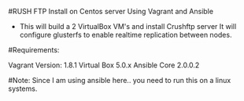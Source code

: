 #RUSH FTP Install on Centos server Using Vagrant and Ansible 

- This will build a 2 VirtualBox VM's and install Crushftp server It will configure glusterfs to enable realtime replication between nodes.

#Requirements: 

Vagrant Version: 1.8.1 Virtual Box 5.0.x Ansible Core 2.0.0.2

#Note: 
Since I am using ansible here.. you need to run this on a linux systems.

